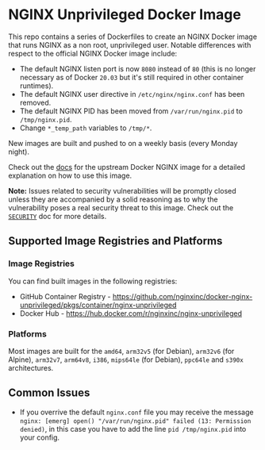 # NGINX Unprivileged Docker Image

This repo contains a series of Dockerfiles to create an NGINX Docker image that runs NGINX as a non root, unprivileged user. Notable differences with respect to the official NGINX Docker image include:

* The default NGINX listen port is now `8080` instead of `80` (this is no longer necessary as of Docker `20.03` but it's still required in other container runtimes).
* The default NGINX user directive in `/etc/nginx/nginx.conf` has been removed.
* The default NGINX PID has been moved from `/var/run/nginx.pid` to `/tmp/nginx.pid`.
* Change `*_temp_path` variables to `/tmp/*`.

New images are built and pushed to on a weekly basis (every Monday night).

Check out the [docs](https://hub.docker.com/_/nginx) for the upstream Docker NGINX image for a detailed explanation on how to use this image.

**Note:** Issues related to security vulnerabilities will be promptly closed unless they are accompanied by a solid reasoning as to why the vulnerability poses a real security threat to this image. Check out the [`SECURITY`](https://github.com/nginxinc/docker-nginx-unprivileged/blob/main/.github/SECURITY.md) doc for more details.

## Supported Image Registries and Platforms

### Image Registries

You can find built images in the following registries:

* GitHub Container Registry - <https://github.com/nginxinc/docker-nginx-unprivileged/pkgs/container/nginx-unprivileged>
* Docker Hub - <https://hub.docker.com/r/nginxinc/nginx-unprivileged>

### Platforms

Most images are built for the `amd64`, `arm32v5` (for Debian), `arm32v6` (for Alpine), `arm32v7`, `arm64v8`, `i386`, `mips64le` (for Debian), `ppc64le` and `s390x` architectures.

## Common Issues

* If you overrive the default `nginx.conf` file you may receive the message `nginx: [emerg] open() "/var/run/nginx.pid" failed (13: Permission denied)`, in this case you have to add the line `pid /tmp/nginx.pid` into your config.
